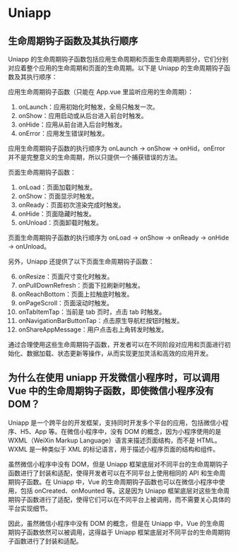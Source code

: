 # Uniapp

## 生命周期钩子函数及其执行顺序

Uniapp 的生命周期钩子函数包括应用生命周期和页面生命周期两部分，它们分别对应着整个应用的生命周期和页面的生命周期。以下是 Uniapp 的生命周期钩子函数及其执行顺序：

应用生命周期钩子函数（只能在 App.vue 里监听应用的生命周期）：

1. onLaunch：应用初始化时触发，全局只触发一次。
2. onShow：应用启动或从后台进入前台时触发。
3. onHide：应用从前台进入后台时触发。
4. onError：应用发生错误时触发。

应用生命周期钩子函数的执行顺序为 onLaunch -> onShow -> onHid，onError 并不是完整意义的生命周期，所以只提供一个捕获错误的方法。

页面生命周期钩子函数：

1. onLoad：页面加载时触发。
2. onShow：页面显示时触发。
3. onReady：页面初次渲染完成时触发。
4. onHide：页面隐藏时触发。
5. onUnload：页面卸载时触发。

页面生命周期钩子函数的执行顺序为 onLoad -> onShow -> onReady -> onHide -> onUnload。

另外，Uniapp 还提供了以下页面生命周期钩子函数：

6. onResize：页面尺寸变化时触发。
7. onPullDownRefresh：页面下拉刷新时触发。
8. onReachBottom：页面上拉触底时触发。
9. onPageScroll：页面滚动时触发。
10. onTabItemTap：当前是 tab 页时，点击 tab 时触发。
11. onNavigationBarButtonTap：点击原生导航栏按钮时触发。
12. onShareAppMessage：用户点击右上角转发时触发。

通过合理使用这些生命周期钩子函数，开发者可以在不同阶段对应用和页面进行初始化、数据加载、状态更新等操作，从而实现更加灵活和高效的应用开发。

## 为什么在使用 uniapp 开发微信小程序时，可以调用 Vue 中的生命周期钩子函数，即使微信小程序没有 DOM？

Uniapp 是一个跨平台的开发框架，支持同时开发多个平台的应用，包括微信小程序、H5、App 等。在微信小程序中，没有 DOM 的概念，因为小程序使用的是 WXML（WeiXin Markup Language）语言来描述页面结构，而不是 HTML。WXML 是一种类似于 XML 的标记语言，用于描述小程序页面的结构和组件。

虽然微信小程序中没有 DOM，但是 Uniapp 框架底层对不同平台的生命周期钩子函数进行了封装和适配，使得开发者可以在不同平台上使用相同的 API 和生命周期钩子函数。在 Uniapp 中，Vue 的生命周期钩子函数也可以在微信小程序中使用，包括 onCreated、onMounted 等。这是因为 Uniapp 框架底层对这些生命周期钩子函数进行了适配，使得它们可以在不同平台上被调用，而不需要关心具体的平台实现细节。

因此，虽然微信小程序中没有 DOM 的概念，但是在 Uniapp 中，Vue 的生命周期钩子函数依然可以被调用，这得益于 Uniapp 框架底层对不同平台的生命周期钩子函数进行了封装和适配。
